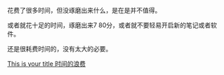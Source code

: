 

花费了很多时间，但没琢磨出来什么，是在是并不值得。

或者就花十足的时间，琢磨出来7 80分，或者就不要轻易开启新的笔记或者软件。

还是很耗费时间的，没有太大的必要。

[This is your title 时间的浪费](https://collectednotes.com/dajia2048/this-is-your-title#this-is-your-title)